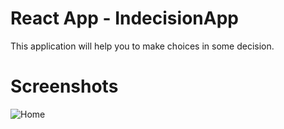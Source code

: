 # React App - IndecisionApp
This application will help you to make choices in some decision.


# Screenshots
![Home](C:\Users\Roman\Desktop\reactCourse\1.png)
